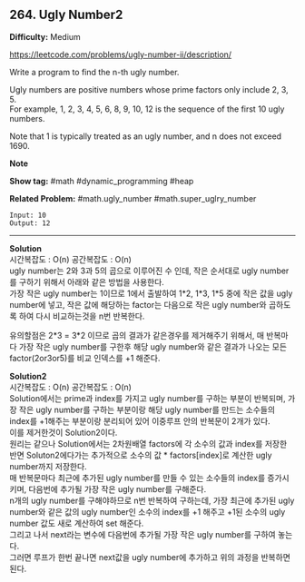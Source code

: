 ## 264. Ugly Number2

**Difficulty:** Medium

https://leetcode.com/problems/ugly-number-ii/description/

Write a program to find the n-th ugly number. <br/>

Ugly numbers are positive numbers whose prime factors only include 2, 3, 5. <br/>
For example, 1, 2, 3, 4, 5, 6, 8, 9, 10, 12 is the sequence of the first 10 ugly numbers. <br/>

Note that 1 is typically treated as an ugly number, and n does not exceed 1690. <br/>

**Note** <br/>

**Show tag:** \#math \#dynamic\_programming \#heap

**Related Problem:** \#math.ugly\_number \#math.super\_uglry\_number

```
Input: 10
Output: 12
```

-------------------------------------------

**Solution** <br/>
시간복잡도 : O(n) 공간복잡도 : O(n) <br/>
ugly number는 2와 3과 5의 곱으로 이루어진 수 인데, 작은 순서대로 ugly number를 구하기 위해서 아래와 같은 방법을 사용한다. <br/>
가장 작은 ugly number는 1이므로 1에서 출발하여 1\*2, 1\*3, 1\*5 중에 작은 값을 ugly number에 넣고, 작은 값에 해당하는 factor는 다음으로 작은 ugly number와 곱하도록 하여 다시 비교하는것을 n번 반복한다. <br/>

유의할점은 2\*3 = 3\*2 이므로 곱의 결과가 같은경우를 제거해주기 위해서, 매 반복마다 가장 작은 ugly number를 구한후 해당 ugly number와 같은 결과가 나오는 모든 factor(2or3or5)를 비교 인덱스를 +1 해준다.

**Solution2** <br/>
시간복잡도 : O(n) 공간복잡도 : O(n) <br/>
Solution에서는 prime과 index를 가지고 ugly number를 구하는 부분이 반복되며, 가장 작은 ugly number를 구하는 부분이랑 해당 ugly number를 만드는 소수들의 index를 +1해주는 부분이랑 분리되어 있어 이중루프 안의 반복문이 2개가 있다. <br/>
이를 제거한것이 Solution2이다. <br/>
원리는 같으나 Solution에서는 2차원배열 factors에 각 소수의 값과 index를 저장한 반면 Soluton2에다가는 추가적으로 소수의 값 \* factors[index]로 계산한 ugly number까지 저장한다. <br/>
매 반복문마다 최근에 추가된 ugly number를 만들 수 있는 소수들의 index를 증가시키며, 다음번에 추가될 가장 작은 ugly number를 구해준다. <br/>
n개의 ugly number를 구해야하므로 n번 반복하여 구하는데, 가장 최근에 추가된 ugly number와 같은 값의 ugly number인 소수의 index를 +1 해주고 +1된 소수의 ugly number 값도 새로 계산하여 set 해준다. <br/>
그리고 나서 next라는 변수에 다음번에 추가될 가장 작은 ugly number를 구하여 놓는다. <br/>
그러면 루프가 한번 끝나면 next값을 ugly number에 추가하고 위의 과정을 반복하면 된다.


